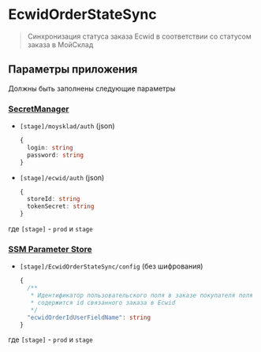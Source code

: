 # EcwidOrderStateSync

> Синхронизация статуса заказа Ecwid в соответствии со статусом заказа в МойСклад

## Параметры приложения

Должны быть заполнены следующие параметры

### [SecretManager](https://eu-west-1.console.aws.amazon.com/secretsmanager/home?region=eu-west-1#!/listSecrets/)

- `[stage]/moysklad/auth` (json)

  ```ts
  {
    login: string
    password: string
  }
  ```

- `[stage]/ecwid/auth` (json)

  ```ts
  {
    storeId: string
    tokenSecret: string
  }
  ```

где `[stage]` - `prod` и `stage`

### [SSM Parameter Store](https://eu-west-1.console.aws.amazon.com/systems-manager/parameters/?region=eu-west-1&tab=Table)

- `[stage]/EcwidOrderStateSync/config` (без шифрования)

  ```ts
  {
    /**
     * Идентификатор пользовательского поля в заказе покупателя поля в котором
     * содержится id связанного заказа в Ecwid
     */
    "ecwidOrderIdUserFieldName": string
  }
  ```

где `[stage]` - `prod` и `stage`
